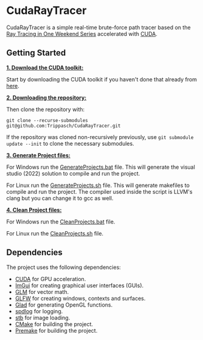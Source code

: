 # CudaRayTracer
CudaRayTracer is a simple real-time brute-force path tracer based on the [Ray Tracing in One Weekend Series](https://raytracing.github.io/) accelerated with [CUDA](https://developer.nvidia.com/cuda-downloads).
## Getting Started
<ins>**1. Download the CUDA toolkit:**</ins>

Start by downloading the CUDA toolkit if you haven't done that already from [here](https://developer.nvidia.com/cuda-downloads).

<ins>**2. Downloading the repository:**</ins>

Then clone the repository with:
```
git clone --recurse-submodules git@github.com:Trippasch/CudaRayTracer.git
```
If the repository was cloned non-recursively previously, use ```git submodule update --init``` to clone the necessary submodules.

<ins>**3. Generate Project files:**</ins>

For Windows run the [GenerateProjects.bat](https://github.com/Trippasch/CudaRayTracer/blob/master/scripts/windows/GenerateProjects.bat) file. This will generate the visual studio (2022) solution to compile and run the project.

For Linux run the [GenerateProjects.sh](https://github.com/Trippasch/CudaRayTracer/blob/master/scripts/linux/GenerateProjects.sh) file. This will generate makefiles to compile and run the project. The compiler used inside the script is LLVM's clang but you can change it to gcc as well.

<ins>**4. Clean Project files:**</ins>

For Windows run the [CleanProjects.bat](https://github.com/Trippasch/CudaRayTracer/blob/master/scripts/windows/CleanProjects.bat) file.

For Linux run the [CleanProjects.sh](https://github.com/Trippasch/CudaRayTracer/blob/master/scripts/linux/CleanProjects.sh) file.

## Dependencies
The project uses the following dependencies:
  * [CUDA](https://developer.nvidia.com/cuda-downloads) for GPU acceleration.
  * [ImGui](https://github.com/ocornut/imgui) for creating graphical user interfaces (GUIs).
  * [GLM](https://github.com/g-truc/glm) for vector math.
  * [GLFW](https://www.glfw.org/) for creating windows, contexts and surfaces.
  * [Glad](https://glad.dav1d.de/) for generating OpenGL functions.
  * [spdlog](https://github.com/gabime/spdlog) for logging.
  * [stb](https://github.com/nothings/stb) for image loading.
  * [CMake](https://cmake.org/) for building the project.
  * [Premake](https://premake.github.io/) for building the project.

